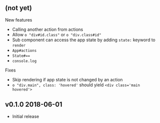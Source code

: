 ## (not yet)

New features

- Calling another action from actions
- Allow `o "div#id.class"` or `o "div.class#id"`
- Sub component can access the app state by adding `state:` keyword to `render`
- `App#actions`
- `State#==`
- `console.log`

Fixes

- Skip rendering if app state is not changed by an action
- `o "div.main", class: 'hovered'` should yield `<div class='main hovered'>`

## v0.1.0 2018-06-01

- Initial release
